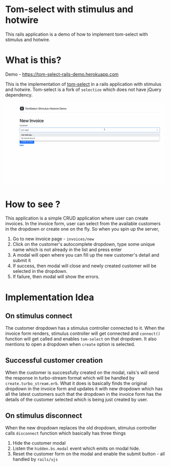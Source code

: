 # Tom-select with stimulus and hotwire

This rails application is a demo of how to implement tom-select with stimulus and hotwire.


# What is this?

Demo - https://tom-select-rails-demo.herokuapp.com

This is the implementation of [tom-select](https://github.com/orchidjs/tom-select) in a rails application with stimulus and hotwire. Tom-select is a fork of `selectize` which does not have jQuery dependency.

![Alt text](demo.gif)

# How to see ?

This application is a simple CRUD application where user can create invoices. In the invoice form, user can select from the available customers in the dropdown or create one on the fly. So when you spin up the server,

1. Go to new invoice page - `invoices/new`
2. Click on the customer's autocomplete dropdown, type some unique name which is not already in the list and press enter
3. A modal will open where you can fill up the new customer's detail and submit it
4. If success, then modal will close and newly created customer will be selected in the dropdown.
5. If failure, then modal will show the errors.

# Implementation Idea

## On stimulus connect

The customer dropdown has a stimulus controller connected to it. When the invoice form renders, stimulus controller will get connected and `connect()` function will get called and enables `tom-select` on that dropdown. It also mentions to open a dropdown when `create` option is selected.

## Successful customer creation

When the customer is successfully created on the modal, rails's will send the response in turbo-stream format which will be handled by `create.turbo_stream.erb`. What it does is basically finds the original dropdown in the invoice form and updates it with new dropdown which has all the latest customers such that the dropdown in the invoice form has the details of the customer selected which is being just created by user.

## On stimulus disconnect

When the new dropdown replaces the old dropdown, stimulus controller calls `disconnect` function which basically has three things

1. Hide the customer modal
2. Listen the `hidden.bs.modal` event which emits on modal hide.
3. Reset the customer form on the modal and enable the submit button - all handled by `rails/ujs`
